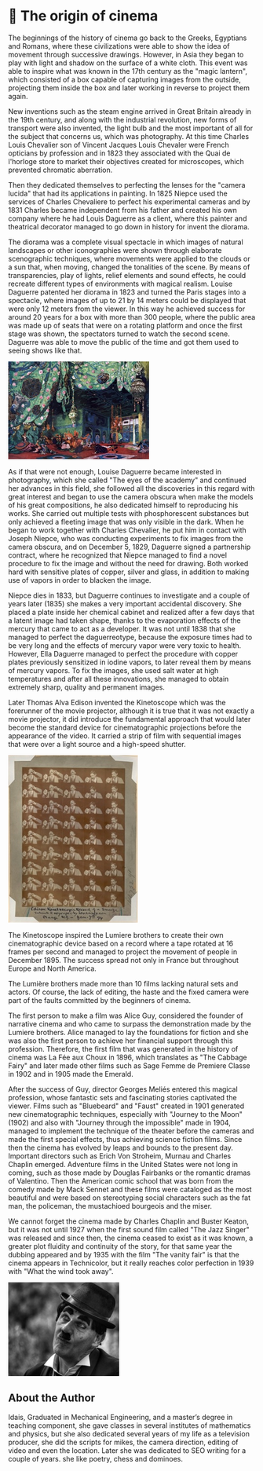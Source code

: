 # 🎦 The origin of cinema

The beginnings of the history of cinema go back to the Greeks, Egyptians and Romans, where these civilizations were able to show the idea of movement through successive drawings. However, in Asia they began to play with light and shadow on the surface of a white cloth. This event was able to inspire what was known in the 17th century as the "magic lantern", which consisted of a box capable of capturing images from the outside, projecting them inside the box and later working in reverse to project them again.

New inventions such as the steam engine arrived in Great Britain already in the 19th century, and along with the industrial revolution, new forms of transport were also invented, the light bulb and the most important of all for the subject that concerns us, which was photography. At this time Charles Louis Chevalier son of Vincent Jacques Louis Chevaler were French opticians by profession and in 1823 they associated with the Quai de l'horloge store to market their objectives created for microscopes, which prevented chromatic aberration.

Then they dedicated themselves to perfecting the lenses for the "camera lucida" that had its applications in painting. In 1825 Niepce used the services of Charles Chevaliere to perfect his experimental cameras and by 1831 Charles became independent from his father and created his own company where he had Louis Daguerre as a client, where this painter and theatrical decorator managed to go down in history for invent the diorama.

The diorama was a complete visual spectacle in which images of natural landscapes or other iconographies were shown through elaborate scenographic techniques, where movements were applied to the clouds or a sun that, when moving, changed the tonalities of the scene. By means of transparencies, play of lights, relief elements and sound effects, he could recreate different types of environments with magical realism. Louise Daguerre patented her diorama in 1823 and turned the Paris stages into a spectacle, where images of up to 21 by 14 meters could be displayed that were only 12 meters from the viewer. In this way he achieved success for around 20 years for a box with more than 300 people, where the public area was made up of seats that were on a rotating platform and once the first stage was shown, the spectators turned to watch the second scene. Daguerre was able to move the public of the time and got them used to seeing shows like that.

![Scheherazade](_static/images/the-origin-of-cinema/image1.jpg)

As if that were not enough, Louise Daguerre became interested in photography, which she called "The eyes of the academy" and continued her advances in this field, she followed all the discoveries in this regard with great interest and began to use the camera obscura when make the models of his great compositions, he also dedicated himself to reproducing his works. She carried out multiple tests with phosphorescent substances but only achieved a fleeting image that was only visible in the dark. When he began to work together with Charles Chevalier, he put him in contact with Joseph Niepce, who was conducting experiments to fix images from the camera obscura, and on December 5, 1829, Daguerre signed a partnership contract, where he recognized that Niepce managed to find a novel procedure to fix the image and without the need for drawing. Both worked hard with sensitive plates of copper, silver and glass, in addition to making use of vapors in order to blacken the image.

Niepce dies in 1833, but Daguerre continues to investigate and a couple of years later (1835) she makes a very important accidental discovery. She placed a plate inside her chemical cabinet and realized after a few days that a latent image had taken shape, thanks to the evaporation effects of the mercury that came to act as a developer. It was not until 1838 that she managed to perfect the daguerreotype, because the exposure times had to be very long and the effects of mercury vapor were very toxic to health. However, Ella Daguerre managed to perfect the procedure with copper plates previously sensitized in iodine vapors, to later reveal them by means of mercury vapors. To fix the images, she used salt water at high temperatures and after all these innovations, she managed to obtain extremely sharp, quality and permanent images.

Later Thomas Alva Edison invented the Kinetoscope which was the forerunner of the movie projector, although it is true that it was not exactly a movie projector, it did introduce the fundamental approach that would later become the standard device for cinematographic projections before the appearance of the video. It carried a strip of film with sequential images that were over a light source and a high-speed shutter.

![Kinetoscope](_static/images/the-origin-of-cinema/image2.jpg)

The Kinetoscope inspired the Lumiere brothers to create their own cinematographic device based on a record where a tape rotated at 16 frames per second and managed to project the movement of people in December 1895. The success spread not only in France but throughout Europe and North America.

The Lumière brothers made more than 10 films lacking natural sets and actors. Of course, the lack of editing, the haste and the fixed camera were part of the faults committed by the beginners of cinema.

The first person to make a film was Alice Guy, considered the founder of narrative cinema and who came to surpass the demonstration made by the Lumiere brothers. Alice managed to lay the foundations for fiction and she was also the first person to achieve her financial support through this profession. Therefore, the first film that was generated in the history of cinema was La Fée aux Choux in 1896, which translates as "The Cabbage Fairy" and later made other films such as Sage Femme de Premiere Classe in 1902 and in 1905 made the Emerald.

After the success of Guy, director Georges Meliés entered this magical profession, whose fantastic sets and fascinating stories captivated the viewer. Films such as "Bluebeard" and "Faust" created in 1901 generated new cinematographic techniques, especially with "Journey to the Moon" (1902) and also with "Journey through the impossible" made in 1904, managed to implement the technique of the theater before the cameras and made the first special effects, thus achieving science fiction films. Since then the cinema has evolved by leaps and bounds to the present day. Important directors such as Erich Von Stroheim, Murnau and Charles Chaplin emerged. Adventure films in the United States were not long in coming, such as those made by Douglas Fairbanks or the romantic dramas of Valentino. Then the American comic school that was born from the comedy made by Mack Sennet and these films were cataloged as the most beautiful and were based on stereotyping social characters such as the fat man, the policeman, the mustachioed bourgeois and the miser.

We cannot forget the cinema made by Charles Chaplin and Buster Keaton, but it was not until 1927 when the first sound film called "The Jazz Singer" was released and since then, the cinema ceased to exist as it was known, a greater plot fluidity and continuity of the story, for that same year the dubbing appeared and by 1935 with the film "The vanity fair" is that the cinema appears in Technicolor, but it really reaches color perfection in 1939 with "What the wind took away".

![Charles Chaplin](_static/images/the-origin-of-cinema/image3.jpg)

## About the Author

Idais, Graduated in Mechanical Engineering, and a master’s degree in teaching component, she gave classes in several institutes of mathematics and physics, but she also dedicated several years of my life as a television producer, she did the scripts for mikes, the camera direction, editing of video and even the location. Later she was dedicated to SEO writing for a couple of years. she like poetry, chess and dominoes.
